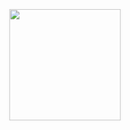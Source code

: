 <div align='center'>
  <img src="[https://media.tenor.com/NwY5ppxLs_oAAAAd/kitten-keybo.gif](https://media.giphy.com/media/B5a9bkLouElOM/giphy.gif)" height='200px' width='200px'>
</div>
